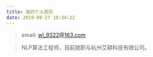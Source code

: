 ```yaml
---
title: 我的个人简历
date: 2019-08-27 18:34:22
---
```


> email:  wl_9322@163.com

> NLP算法工程师，目前就职与杭州艾耕科技有限公司。
